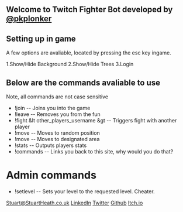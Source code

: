 ## Welcome to Twitch Fighter Bot developed by [@pkplonker](https://github.com/pkplonker/)

## Setting up in game

A few options are avaliable, located by pressing the esc key ingame.

1.Show/Hide Background
2.Show/Hide Trees
3.Login


## Below are the commands avaliable to use

Note, all commands are not case sensitive

* !join -- Joins you into the game
* !leave -- Removes you from the fun
* !fight &lt other_players_username &gt  -- Triggers fight with another player
* !move -- Moves to random position
* !move <number> -- Moves to designated area
* !stats -- Outputs players stats
* !commands -- Links you back to this site, why would you do that?
  
  
# Admin commands

* !setlevel <number> -- Sets your level to the requested level. Cheater.

  
  
  
  
  
 [Stuart@StuartHeath.co.uk](https://stuart@stuartheath.co.uk/) [LinkedIn](/www.linkedin.com/in/stuartheath1/) [Twitter](https://twitter.com/pkplonker) [Github](https://github.com/pkplonker/) [Itch.io](https://stuartheath.itch.io/)
